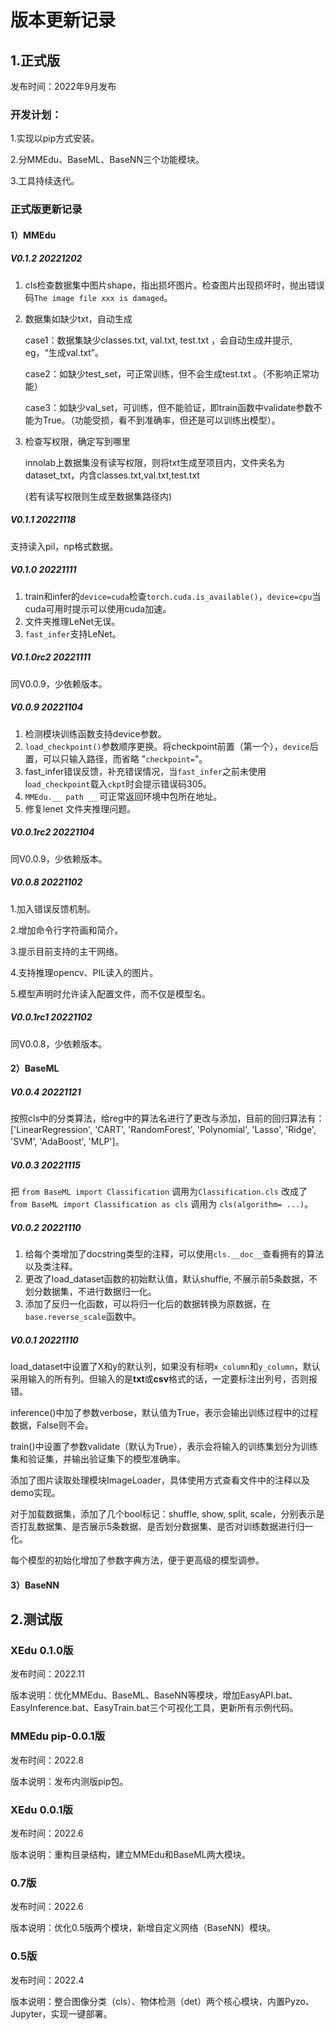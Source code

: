 # 版本更新记录

## 1.正式版

发布时间：2022年9月发布

### 开发计划：

1.实现以pip方式安装。

2.分MMEdu、BaseML、BaseNN三个功能模块。

3.工具持续迭代。

### 正式版更新记录

#### 1）MMEdu

##### V0.1.2 20221202

1. cls检查数据集中图片shape，指出损坏图片。检查图片出现损坏时，抛出错误码`The image file xxx is damaged`。

2. 数据集如缺少txt，自动生成

   case1：数据集缺少classes.txt, val.txt, test.txt ，会自动生成并提示, eg，“生成val.txt”。

   case2：如缺少test_set，可正常训练，但不会生成test.txt 。（不影响正常功能）

   case3：如缺少val_set，可训练，但不能验证，即train函数中validate参数不能为True。（功能受损，看不到准确率，但还是可以训练出模型）。

3. 检查写权限，确定写到哪里

   innolab上数据集没有读写权限，则将txt生成至项目内，文件夹名为dataset_txt，内含classes.txt,val.txt,test.txt

   (若有读写权限则生成至数据集路径内)

##### V0.1.1 20221118

支持读入pil，np格式数据。

##### V0.1.0 20221111

1. train和infer的`device=cuda`检查`torch.cuda.is_available()`，`device=cpu`当cuda可用时提示可以使用cuda加速。
2. 文件夹推理LeNet无误。
3. `fast_infer`支持LeNet。

##### V0.1.0rc2 20221111

同V0.0.9，少依赖版本。

##### V0.0.9 20221104

1. 检测模块训练函数支持device参数。
2. `load_checkpoint()`参数顺序更换。将checkpoint前置（第一个），`device`后置，可以只输入路径，而省略 "`checkpoint=`"。
3. fast_infer错误反馈，补充错误情况，当`fast_infer`之前未使用l`oad_checkpoint`载入`ckpt`时会提示错误码305。
4. `MMEdu.__ path __` 可正常返回环境中包所在地址。
5. 修复lenet 文件夹推理问题。

##### V0.0.1rc2 20221104

同V0.0.9，少依赖版本。

##### V0.0.8 20221102

1.加入错误反馈机制。

2.增加命令行字符画和简介。

3.提示目前支持的主干网络。

4.支持推理opencv、PIL读入的图片。

5.模型声明时允许读入配置文件，而不仅是模型名。

##### V0.0.1rc1 20221102

同V0.0.8，少依赖版本。

#### 2）BaseML

##### V0.0.4 20221121

按照cls中的分类算法，给reg中的算法名进行了更改与添加，目前的回归算法有：['LinearRegression', 'CART', 'RandomForest',       'Polynomial', 'Lasso', 'Ridge', 'SVM', 'AdaBoost', 'MLP']。

##### V0.0.3 20221115

把 `from BaseML import Classification`  调用为`Classification.cls`  改成了 f`rom BaseML import Classification as cls`  调用为 `cls(algorithm= ...)`。

##### V0.0.2 20221110

1.  给每个类增加了docstring类型的注释，可以使用`cls.__doc__`查看拥有的算法以及类注释。
2.  更改了load_dataset函数的初始默认值，默认shuffle, 不展示前5条数据，不划分数据集，不进行数据归一化。
3.  添加了反归一化函数，可以将归一化后的数据转换为原数据，在`base.reverse_scale`函数中。

##### V0.0.1 20221110

load_dataset中设置了X和y的默认列，如果没有标明`x_column`和`y_column`，默认采用输入的所有列。但输入的是**txt**或**csv**格式的话，一定要标注出列号，否则报错。

inference()中加了参数verbose，默认值为True，表示会输出训练过程中的过程数据，False则不会。

train()中设置了参数validate（默认为True），表示会将输入的训练集划分为训练集和验证集，并输出验证集下的模型准确率。

添加了图片读取处理模块ImageLoader，具体使用方式查看文件中的注释以及demo实现。

对于加载数据集，添加了几个bool标记：shuffle, show, split, scale，分别表示是否打乱数据集、是否展示5条数据、是否划分数据集、是否对训练数据进行归一化。

每个模型的初始化增加了参数字典方法，便于更高级的模型调参。

#### 3）BaseNN



## 2.测试版

### XEdu 0.1.0版

发布时间：2022.11

版本说明：优化MMEdu、BaseML、BaseNN等模块，增加EasyAPI.bat、EasyInference.bat、EasyTrain.bat三个可视化工具，更新所有示例代码。

### MMEdu pip-0.0.1版

发布时间：2022.8

版本说明：发布内测版pip包。

### XEdu 0.0.1版

发布时间：2022.6

版本说明：重构目录结构，建立MMEdu和BaseML两大模块。

### 0.7版

发布时间：2022.6

版本说明：优化0.5版两个模块，新增自定义网络（BaseNN）模块。

### 0.5版

发布时间：2022.4

版本说明：整合图像分类（cls）、物体检测（det）两个核心模块，内置Pyzo、Jupyter，实现一键部署。

